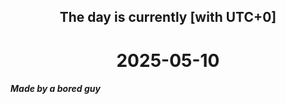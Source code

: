 <h2 align=center>The day is currently [with UTC+0]</h2>
<h1 align=center><!--TIME BEGIN-->2025-05-10<!--TIME END--></h1>
<h5>Made by a bored guy</h5>
